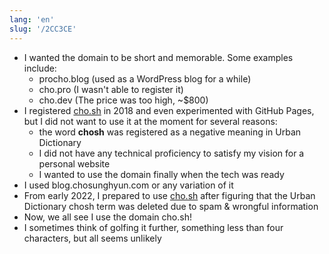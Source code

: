 ```yaml
---
lang: 'en'
slug: '/2CC3CE'
---
```


- I wanted the domain to be short and memorable. Some examples include:
  - procho.blog (used as a WordPress blog for a while)
  - cho.pro (I wasn't able to register it)
  - cho.dev (The price was too high, ~$800)
- I registered [cho.sh](./../.././docs/pages/Aldehyde.md) in 2018 and even experimented with GitHub Pages, but I did not want to use it at the moment for several reasons:
  - the word **chosh** was registered as a negative meaning in Urban Dictionary
  - I did not have any technical proficiency to satisfy my vision for a personal website
  - I wanted to use the domain finally when the tech was ready
- I used blog.chosunghyun.com or any variation of it
- From early 2022, I prepared to use [cho.sh](./../.././docs/pages/Aldehyde.md) after figuring that the Urban Dictionary chosh term was deleted due to spam & wrongful information
- Now, we all see I use the domain cho.sh!
- I sometimes think of golfing it further, something less than four characters, but all seems unlikely

<head>
  <html lang="en-US"/>
</head>
